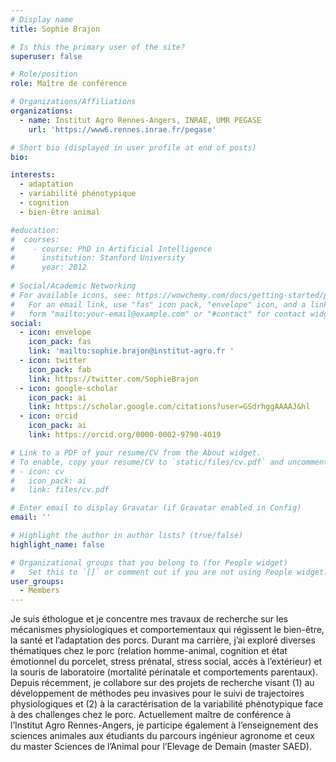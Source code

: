 ```yaml
---
# Display name
title: Sophie Brajon

# Is this the primary user of the site?
superuser: false

# Role/position
role: Maître de conférence

# Organizations/Affiliations
organizations:
  - name: Institut Agro Rennes-Angers, INRAE, UMR PEGASE
    url: 'https://www6.rennes.inrae.fr/pegase'

# Short bio (displayed in user profile at end of posts)
bio: 

interests:
  - adaptation
  - variabilité phénotypique
  - cognition
  - bien-être animal

#education:
#  courses:
#    - course: PhD in Artificial Intelligence
#      institution: Stanford University
#      year: 2012
 
# Social/Academic Networking
# For available icons, see: https://wowchemy.com/docs/getting-started/page-builder/#icons
#   For an email link, use "fas" icon pack, "envelope" icon, and a link in the
#   form "mailto:your-email@example.com" or "#contact" for contact widget.
social:
  - icon: envelope
    icon_pack: fas
    link: 'mailto:sophie.brajon@institut-agro.fr '
  - icon: twitter
    icon_pack: fab
    link: https://twitter.com/SophieBrajon
  - icon: google-scholar
    icon_pack: ai
    link: https://scholar.google.com/citations?user=GSdrhggAAAAJ&hl
  - icon: orcid
    icon_pack: ai
    link: https://orcid.org/0000-0002-9790-4019

# Link to a PDF of your resume/CV from the About widget.
# To enable, copy your resume/CV to `static/files/cv.pdf` and uncomment the lines below.
# - icon: cv
#   icon_pack: ai
#   link: files/cv.pdf

# Enter email to display Gravatar (if Gravatar enabled in Config)
email: ''

# Highlight the author in author lists? (true/false)
highlight_name: false

# Organizational groups that you belong to (for People widget)
#   Set this to `[]` or comment out if you are not using People widget.
user_groups:
  - Members
---
```

Je suis éthologue et je concentre mes travaux de recherche sur les mécanismes physiologiques et comportementaux qui régissent le bien-être, la santé et l’adaptation des porcs. Durant ma carrière, j’ai exploré diverses thématiques chez le porc (relation homme-animal, cognition et état émotionnel du porcelet, stress prénatal, stress social, accès à l’extérieur) et la souris de laboratoire (mortalité périnatale et comportements parentaux). Depuis récemment, je collabore sur des projets de recherche visant (1) au développement de méthodes peu invasives pour le suivi de trajectoires physiologiques et (2) à la caractérisation de la variabilité phénotypique face à des challenges chez le porc. Actuellement maître de conférence à l’Institut Agro Rennes-Angers, je participe également à l’enseignement des sciences animales aux étudiants du parcours ingénieur agronome et ceux du master Sciences de l’Animal pour l’Elevage de Demain (master SAED).